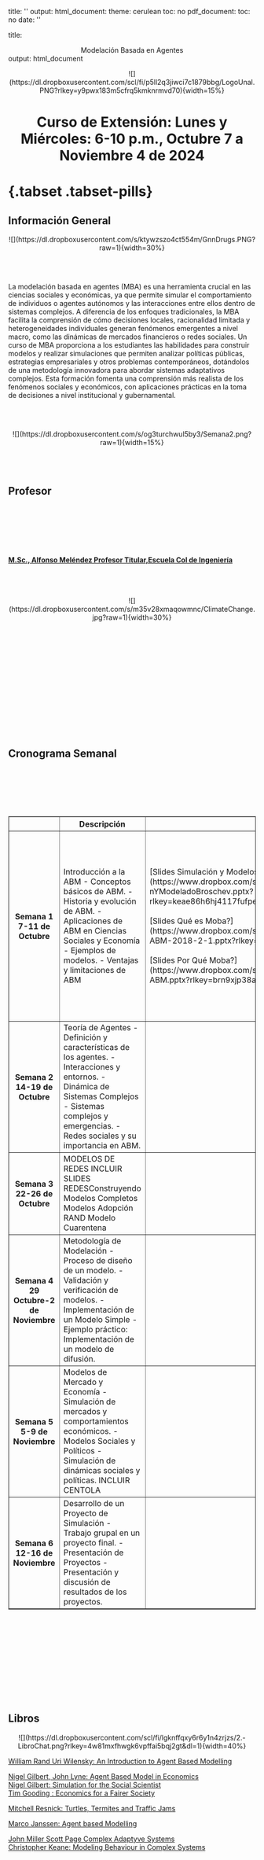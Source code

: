 title: ''
output:
  html_document:
    theme: cerulean
    toc: no
  pdf_document:
    toc: no
date: ''

<style type="text/css">
.main-container {
  max-width: 1800px;
  margin-left: 100px;
  margin-right: auto;
}
</style>

title: <center>  Modelación Basada en Agentes </center>
output: html_document



<center>  ![](https://dl.dropboxusercontent.com/scl/fi/p5ll2q3jiwci7c1879bbg/LogoUnal.PNG?rlkey=y9pwx183m5cfrq5kmknrmvd70){width=15%} </center>

<center> <h1> Curso de Extensión: Lunes y Miércoles:  6-10 p.m., Octubre 7  a Noviembre 4 de 2024</h1> </center>

#  {.tabset .tabset-pills}




## Información General

<center> ![](https://dl.dropboxusercontent.com/s/ktywzszo4ct554m/GnnDrugs.PNG?raw=1){width=30%} </center>


<br></br>






La modelación basada en agentes (MBA) es una herramienta crucial en las ciencias sociales y económicas, ya que permite simular el comportamiento de individuos o agentes autónomos y las interacciones entre ellos dentro de sistemas complejos. A diferencia de los enfoques tradicionales, la MBA facilita la comprensión de cómo decisiones locales, racionalidad limitada y heterogeneidades individuales generan fenómenos emergentes a nivel macro, como las dinámicas de mercados financieros o redes sociales. Un curso de MBA proporciona a los estudiantes las habilidades para construir modelos y realizar simulaciones que permiten analizar políticas públicas, estrategias empresariales y otros problemas contemporáneos, dotándolos de una metodología innovadora para abordar sistemas adaptativos complejos. Esta formación fomenta una comprensión más realista de los fenómenos sociales y económicos, con aplicaciones prácticas en la toma de decisiones a nivel institucional y gubernamental.














<br></br>
<center> ![](https://dl.dropboxusercontent.com/s/og3turchwul5by3/Semana2.png?raw=1){width=15%} </center>

 <br></br>
 
## Profesor
 

<br></br>

<br></br>



#### [M.Sc., Alfonso Meléndez Profesor Titular,Escuela Col de Ingeniería](http://profesores.is.escuelaing.edu.co/~amelendez/HojaDeVida/HojaDeVida.html)

<br></br>
<center> ![](https://dl.dropboxusercontent.com/s/m35v28xmaqowmnc/ClimateChange.jpg?raw=1){width=30%} </center>
 <br></br>
 
 
 
 
 
<br></br>

<br></br>

<br></br>

<br></br>

## Cronograma Semanal

<br></br>


<br> </br>
<td>


</td>

<table border="1">
 <tr> 
    <th> </th>
    <th>Descripción</th>
    <th>Diapositivas</th>
    <th>Modelos Netlogo</th>
    <th> Talleres </th>
  </tr>
  
 <tr>
    
<th>Semana 1 7-11 de Octubre </th>
    
 <td>Introducción a la ABM
- Conceptos básicos de ABM.
- Historia y evolución de ABM.
- Aplicaciones de ABM en Ciencias Sociales y Economía
- Ejemplos de modelos.
- Ventajas y limitaciones de ABM <br>
 </td>
    
<td>
[Slides Simulación y Modelos](https://www.dropbox.com/scl/fi/706oksuu9cspypmdic8gb/Simulaci-nYModeladoBroschev.pptx?rlkey=keae86h6hj4117fufpeix7fme&dl=1)<br><br>
[Slides Qué es  Moba?](https://www.dropbox.com/scl/fi/4w6iqsj797gqv26stjywg/Qu-es-ABM-2018-2-1.pptx?rlkey=9cqgh971kc0k8d6kvo3wmmq0n&dl=1)<br><br>
[Slides Por Qué Moba?](https://www.dropbox.com/scl/fi/pqqbf2v39m8quiz9atoet/Por-que-ABM.pptx?rlkey=brn9xjp38axrl6zuj9pde61in&dl=1)<br>
 
</td>

<td> Netlogo Web:<br>
[Flocking Model](https://www.netlogoweb.org/launch#https://www.netlogoweb.org/assets/modelslib/Sample%20Models/Biology/Flocking.nlogo)<br>
[Wolf Sheep](https://www.netlogoweb.org/launch#https://www.netlogoweb.org/assets/modelslib/Sample%20Models/Biology/Wolf%20Sheep%20Predation.nlogo)<br>
[Ants](https://www.netlogoweb.org/launch#https://www.netlogoweb.org/assets/modelslib/Sample%20Models/Biology/Ants.nlogo)<br>
[Preferential Attachment](https://www.netlogoweb.org/launch#https://www.netlogoweb.org/assets/modelslib/Sample%20Models/Networks/Preferential%20Attachment.nlogo)<br>
[Spread of Disease](https://www.netlogoweb.org/launch#https://www.netlogoweb.org/assets/modelslib/IABM%20Textbook/chapter%206/Spread%20of%20Disease.nlogo)<br>
[Traffic Basic](https://www.netlogoweb.org/launch#https://www.netlogoweb.org/assets/modelslib/Sample%20Models/Social%20Science/Traffic%20Basic.nlogo)<br>
[Fire Model](https://www.netlogoweb.org/launch#https://www.netlogoweb.org/assets/modelslib/Sample%20Models/Earth%20Science/Fire.nlogo)<br>
[The Farol Bar](https://www.netlogoweb.org/launch#https://www.netlogoweb.org/assets/modelslib/IABM%20Textbook/chapter%203/El%20Farol%20Extensions/El%20Farol%20Extension%201.nlogo)<br>
Netlogo: <br>
[Modelo Evacuación](https://www.dropbox.com/scl/fi/s35g4moixgr5lu0gb6bzy/1.-ModeloZoZobra531.nlogo?rlkey=5hr88btf6y2z9axp5p5saoy8s&dl=1)<br>
[Pedestrian ECI(zip)](https://www.dropbox.com/scl/fi/xl81pco6k2u4f58bomt89/Pedestrian.zip?rlkey=6fve51bbwzjcwpz3m4oxw7qmd&dl=1)<br>
[Venecia Botes(zip)](https://www.dropbox.com/scl/fi/69re61kgehbsm6nkjmpsb/VeniceBotesGrandes.zip?rlkey=12zrxa40tqa8g6xhu52u9tr2a&dl=1)<br>

</td>
       
 <td>
  Talleres Lectura (Libro MOBA):<br>
  [Qué es un Modelo? ](http://profesores.is.escuelaing.edu.co/~amelendez/_book/qu%C3%A9-es-un-modelo.html)<br>
  [Modelación Basada en agentes](http://profesores.is.escuelaing.edu.co/~amelendez/_book/modelacion-basada-en-agentes.html)<br>
  [Historia de ABM](http://profesores.is.escuelaing.edu.co/~amelendez/_book/algo-de-historia.html)<br>
  [Ocho Modelos Clásicos](http://profesores.is.escuelaing.edu.co/~amelendez/_book/ocho-modelos-cl%C3%A1sicos.html)
  Talleres Netlogo (Libro MOBA):<br>
  [Taller Uno Netlogo](http://profesores.is.escuelaing.edu.co/~amelendez/_book/buscadores-de-hongos.html)
  Actividad Interactiva:<br>
  [La parábola de los polígonos](https://ncase.me/polygons-es/)
  [Schelling Plays Go](https://www.complexity-explorables.org/explorables/t-schelling-plays-go/)
 </td>
 
 </tr>
 
 
 <tr> 
 
 
 
  <th>Semana  2 14-19 de Octubre</th>
   <td> Teoría de Agentes
- Definición y características de los agentes.
- Interacciones y entornos.
- Dinámica de Sistemas Complejos
- Sistemas complejos y emergencias.
- Redes sociales y su importancia en ABM.</td>
    
<td>
    
        
  </td>
  
  <td> Modelos sir:<br>
  [Sir EcDiferenciales](https://www.dropbox.com/scl/fi/pd335rk3zkhoi5m0uxoyd/1.-SirEcDiferencial.nlogo?rlkey=5vcqjr22am4clx4q8j58hljso&dl=1)
  [Sir Sistema Dinámico](https://www.dropbox.com/scl/fi/vstwbcciwmg1h0nstaapa/2.-SirSistemaDinamico.nlogo?rlkey=m6wghm10aakhk7xw0h7r9f3vi&dl=1)
  [Sir Modelo Agentes](https://www.dropbox.com/scl/fi/cbm0x76kdxlmw89e2veh3/3.-SirModeloAgentes.nlogo?rlkey=bmxajzeco80imastf4dybzj2l&dl=1)
        </td>
        
<td>
Talleres Netlogo:<br>

[Guía Taller Helechos](https://www.dropbox.com/scl/fi/1qvd8t3clojlguqgn5wtf/GuiaEspa-ol.docx?rlkey=hw036klx3knol7lpzc4192w8r&dl=1)<br>
[Guía Modelo Infección Simple](https://www.dropbox.com/scl/fi/ahb33hnvsasliwgs25nfu/GuiaEspa-olConPreguntas.docx?rlkey=mi4ag5uga3xtq9hpefiyswrnd&dl=1)<br>
[Guía Modelo del Fuego](https://www.dropbox.com/scl/fi/b6b8rlcjc3fzguzwn2ot4/GuiaEspa-ol.docx?rlkey=vrkqf697t7qr0fhipa154bpyd&dl=1)<br>
Actividad Interactiva:<br>
[The Wisdom and Madness of Crowds](https://ncase.me/crowds/)

 </td>
 
 </tr>
 
 <tr>
    <th>Semana 3 22-26 de Octubre</th>
    <td>MODELOS DE REDES
        INCLUIR SLIDES REDESConstruyendo Modelos Completos   
     Modelos Adopción RAND
     Modelo Cuarentena</td>
    
<td>
    
        
  </td>
  
  <td>Modelos Sofisticados<br>
  
  
  
   </td>
        
<td>
[Video Taller Cuarentena](https://www.youtube.com/watch?v=lwbIHHxmjpk)
[Video Modelo de Adopción (Rand)](https://www.youtube.com/watch?v=0yo71qHZYCc)
 </td>
  </tr>
  
  
   <tr>
   
   
   <th>Semana 4 29 Octubre-2 de Noviembre </th>
   <td>Metodología de Modelación
- Proceso de diseño de un modelo.
- Validación y verificación de modelos.
- Implementación de un Modelo Simple
- Ejemplo práctico: Implementación de un modelo de difusión.</td>
    
   <td>  
       </td>
    
<td>
      </td>
        
 <td>
 
    
  </td>
  
  </tr>
  
  <th>Semana 5 5-9 de Noviembre </th>
   <td>Modelos de Mercado y Economía
- Simulación de mercados y comportamientos económicos.
- Modelos Sociales y Políticos
- Simulación de dinámicas sociales y políticas.
INCLUIR CENTOLA</td>
    
   <td>  
      </td>
    
<td>[Toy Trader, Tim Gooding](https://www.dropbox.com/scl/fi/2t8zl1kqep4hial8f3pu3/Toy-Trader-2019.nlogo?rlkey=k9u70jh3824siyv9z7xg89icq&dl=1)<br>
  [Difusión Cultural, AxelRod](https://www.dropbox.com/scl/fi/yqucsmlebucntz61h9tvo/Difusion-Cultural.nlogo?rlkey=tg25fjkzmyo27ybmd9t7ktaqd&dl=1)<br>
  [Distribución de la Riqueza](https://www.dropbox.com/scl/fi/owcvc8695com360arab23/DistribucionRiqueza.nlogo?rlkey=bffpxyj05gcsb8fqq6ydaxfex&dl=1)<br>
  [Modelo de Mercado](https://www.dropbox.com/scl/fi/44559vv7flx8qp1glb0el/ModelMarket61.nlogo?rlkey=gntf574ekvhjalhdat9kt432d&dl=1)<br>
  [Reservas Bancarias](https://www.dropbox.com/scl/fi/x6vpg2yj8hv88jq3zn7ap/Reservas-Bancarias.nlogo?rlkey=stft01m5tehtykx5bl1r062xi&dl=1)
        </td>
        
 <td>
 Talleres Netlogo:<br>
 [Guía Modelo Simple Economy](https://www.dropbox.com/scl/fi/a7crgsyaw8v3m0c31cqqd/GuiaEspa-ol.docx?rlkey=ebu7rnztheskyuxo16nkqxprr&dl=1)<br>
 [Guía Modelo Oferta Demanda](https://www.dropbox.com/scl/fi/izdtvnua3npmq2ppe0nqt/GuiaEspa-ol.docx?rlkey=ut92egfuf1cxab5cn1alpe7pf&dl=1)<br>
    
  </td>
  
  </tr>
  
  <th>Semana 6 12-16  de Noviembre </th>
   <td> Desarrollo de un Proyecto de Simulación
- Trabajo grupal en un proyecto final.
- Presentación de Proyectos
- Presentación y discusión de resultados de los proyectos.</td>
    
   <td>  
     </td>
    
<td>
        </td>
        
 <td>
 
    
  </td>
  
  </tr>
 
 
</table>

<br> </br>
<br> </br>

<br> </br>

<br> </br>






 

 
## Libros


<center>  ![](https://dl.dropboxusercontent.com/scl/fi/lgknffqxy6r6y1n4zrjzs/2.-LibroChat.png?rlkey=4w81mxfhwgk6vpffai5bqj2gt&dl=1){width=40%}  </center>

[William Rand Uri Wilensky: An Introduction to Agent Based Modelling](https://www.dropbox.com/scl/fi/lumj07jemtqsfe0li3he1/WilenskyRandLibroNetLogo.pdf?rlkey=waliot0xz1hy7bz457vly3uzt&dl=1)<br>

[Nigel Gilbert, John Lyne: Agent Based Model in Economics](https://www.dropbox.com/scl/fi/8pybw7mylnxp9m30wgvpe/Gilbert-G.-Nigel_-Hamill-Lynne-Agent-based-modelling-in-economics-2015-Wiley.pdf?rlkey=it0f2j1i334d9n4lwbwqyw6vn&dl=1)<br>
[Nigel Gilbert: Simulation for the Social Scientist](https://www.dropbox.com/scl/fi/1mta4irflbd9gvf0zaliu/GilbertSimulationSocialScientist.pdf?rlkey=4z24v27sqdopfagjepxcioosg&dl=1)<br>
[Tim Gooding : Economics for a Fairer Society](https://www.dropbox.com/scl/fi/o6azflcjglgg65lvmhkcu/Tim-Gooding-Economics-for-a-Fairer-Society_-Going-Back-to-Basics-using-Agent-Based-Models-Springer-International-Publishing_-Palgrave-Pivot-2019.pdf?rlkey=1sgkq104b8yveg6epbnif2lcl&dl=1)<br>

[Mitchell Resnick: Turtles, Termites and Traffic Jams](https://www.dropbox.com/scl/fi/rfvy0vr4s49bfdqsgvz5z/Turtles-Termites-and-Traffic-Jams_-Explorations-in-Mitchel-Resnick-1994-MIT-Press-9780262181624-23362d21e02b250202d286fcedf9ead7-Anna-s-Archive.pdf?rlkey=wxxvg8lwob0c5nc0r8gd2o0kk&dl=1)<br>

[Marco Janssen: Agent based Modelling](https://www.dropbox.com/scl/fi/43vvv7aocajocmwt6n214/Marco-Janssen-AgentBasedModeling.pdf?rlkey=9qf2c7x694shgl595jakvzyn1&dl=1)<br>

[John Miller Scott Page Complex Adaptyve Systems](https://www.dropbox.com/scl/fi/vy32fn8ehhkm7fhc7imo0/Princeton-Studies-in-Complexity-John-H.-Miller-Scott-E.-Page-Complex-Adaptive-Systems.pdf?rlkey=kzmtrlkp60rtk10dnlilaz1w5&dl=1)<br>
[Christopher Keane: Modeling Behaviour in Complex Systems](https://www.dropbox.com/scl/fi/9cnf0eqgw8cwo0o3iq0dt/Christopher-Keane-MPH-ScD-Modeling-Behavior-in-Complex-Public-Health-Systems_-Simulation-and-Games-for-Action-and-Evaluation-Springer-Publishing-Company-2013.pdf?rlkey=z2f8j14jvqtjck731h2b6pu0v&dl=1)<br>



<br></br>
<br></br>



<br></br>

<br></br>





## Artículos

<center> ![](https://dl.dropboxusercontent.com/scl/fi/nsuq5vpn6i9abafwrw82d/3.-Articulos-Chatgpt.png?rlkey=iupt997vc456f4qas5gqtqsyq&dl=1){width=40%} </center>

 [OpenAi Gpt](https://openai.com/index/gpt-4-research/)


## Cursos en Línea


<center>  ![](https://dl.dropboxusercontent.com/scl/fi/wmo5a4k00xvzecnlq09lt/4.-Curso-ChatGpt.png?rlkey=ter3spaj318o4qghq4ui40pty&dl=1){width=40%}  </center>




[Agent Based Modelling for Social Research: Southampton University](https://www.ncrm.ac.uk/resources/online/ABM_index.php)<br>
[Agent Based Modelling Columbia University](https://www.publichealth.columbia.edu/research/population-health-methods/agent-based-modeling)<br>
[Models of Social Dynamcis, Paul Smaldino](https://learn.culturalevolutionsociety.org/social_dynamics_module/)<br>
[Coursera Dan Centola, Network Dynamic of Social Behaviour](https://www.coursera.org/learn/networkdynamics)

<br></br>
<br></br>

<br></br>

<br></br>



## Videos


<center>  ![](https://dl.dropboxusercontent.com/scl/fi/ma38u1l9na3o87ypo41py/5.-Videos-ChatGpt.png?rlkey=6ddj6k3492aczfpgnm4es57j6&dl=1){width=40%}  </center>




1.  [Flight Patterns](https://www.youtube.com/watch?v=ttH7sQ48n5k)

 
<br> </br>

<br> </br>

<br> </br>


## Enlaces de Internet


<center> ![](https://dl.dropboxusercontent.com/scl/fi/gcizljzg3urw96qh9bkj2/6.-Enlaces-ChatGpt.png?rlkey=qrfxif60396l13a4fzqzuitc5&dl=1){width=50%} </center>


### Actividades Interactivas

 ¡¡¡¡ New Complexity Explorables !!!!!! (Nicky case ):<br>


<br><br><br><br>

### Páginas Web


[Social Networks in Movies](https://moviegalaxies.com/)








<br></br> <br></br>


<br></br><br></br><br></br><br><br>
<br></br><br></br><br></br>















